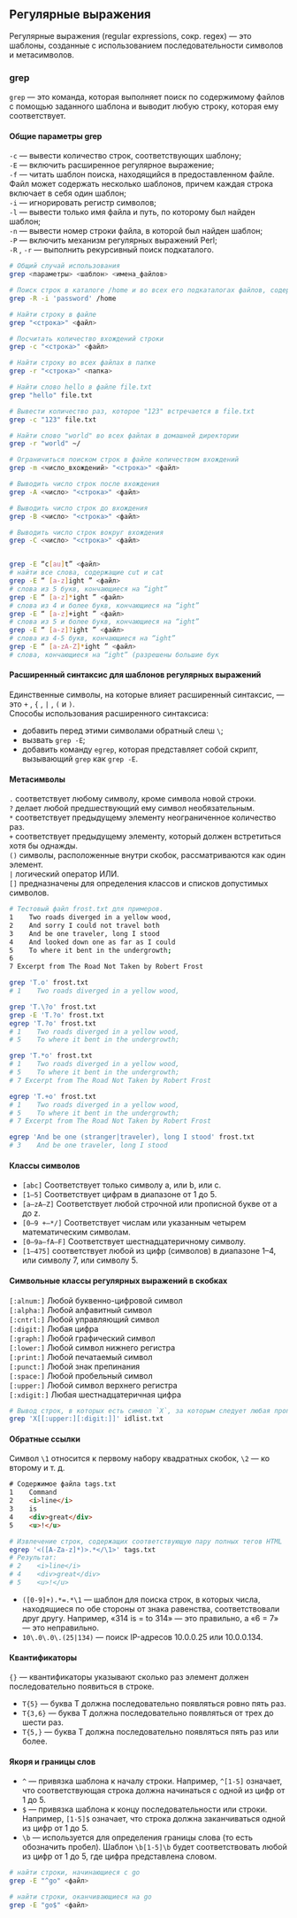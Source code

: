 ## Регулярные выражения
Регулярные выражения (regular expressions, сокр. regex) — это шаблоны, созданные с использованием последовательности символов и метасимволов.
### grep
`grep` — это команда, которая выполняет поиск по содержимому файлов с помощью заданного шаблона и выводит любую строку, которая ему соответствует.
#### Общие параметры grep
`-c` — вывести количество строк, соответствующих шаблону;  
`-E` — включить расширенное регулярное выражение;  
`-f` — читать шаблон поиска, находящийся в предоставленном файле. Файл может содержать несколько шаблонов, причем каждая строка включает в себя один шаблон;  
`-i` — игнорировать регистр символов;  
`-l` — вывести только имя файла и путь, по которому был найден шаблон;  
`-n` — вывести номер строки файла, в которой был найден шаблон;  
`-P` — включить механизм регулярных выражений Perl;  
`-R` , `-r` — выполнить рекурсивный поиск подкаталого.  
```sh
# Общий случай использования
grep <параметры> <шаблон> <имена_файлов>

# Поиск строк в каталоге /home и во всех его подкаталогах файлов, содержащих слово password независимо от регистра
grep -R -i 'password' /home

# Найти строку в файле 
grep "<строка>" <файл>

# Посчитать количество вхождений строки
grep -с "<строка>" <файл>

# Найти строку во всех файлах в папке
grep -r "<строка>" <папка>

# Найти слово hello в файле file.txt
grep "hello" file.txt

# Вывести количество раз, которое "123" встречается в file.txt
grep -с "123" file.txt

# Найти слово "world" во всех файлах в домашней директории
grep -r "world" ~/
```
```sh
# Ограничиться поиском строк в файле количеством вхождений
grep -m <число_вхождений> "<строка>" <файл>

# Выводить число строк после вхождения
grep -A <число> "<строка>" <файл>

# Выводить число строк до вхождения
grep -B <число> "<строка>" <файл>

# Выводить число строк вокруг вхождения
grep -C <число> "<строка>" <файл>


grep -E “c[au]t” <файл>
# найти все слова, содержащие cut и cat
grep -E “ [a-z]ight ” <файл>
# слова из 5 букв, кончающиеся на “ight”
grep -E “ [a-z]*ight ” <файл>
# слова из 4 и более букв, кончающиеся на “ight”
grep -E “ [a-z]+ight ” <файл>
# слова из 5 и более букв, кончающиеся на “ight”
grep -E “ [a-z]?ight ” <файл>
# слова из 4-5 букв, кончающиеся на “ight”
grep -E “ [a-zA-Z]*ight ” <файл>
# слова, кончающиеся на “ight” (разрешены большие бук
```

#### Расширенный синтаксис для шаблонов регулярных выражений
Единственные символы, на которые влияет расширенный синтаксис, — это `+` , `{` , `|` , `(` и `)`.  
Способы использования расширенного синтаксиса:
- добавить перед этими символами обратный слеш `\`;  
- вызвать `grep -E`;  
- добавить команду `egrep`, которая представляет собой скрипт, вызывающий `grep` как `grep -E`.  

#### Метасимволы
`.` соответствует любому символу, кроме символа новой строки.  
`?` делает любой предшествующий ему символ необязательным.  
`*` соответствует предыдущему элементу неограниченное количество раз.  
`+` соответствует предыдущему элементу, который должен встретиться хотя бы однажды.  
`()` символы, расположенные внутри скобок, рассматриваются как один элемент.  
`|` логический оператор ИЛИ.  
`[]` предназначены для определения классов и списков допустимых символов.  
```sh
# Тестовый файл frost.txt для примеров.
1    Two roads diverged in a yellow wood,
2    And sorry I could not travel both
3    And be one traveler, long I stood
4    And looked down one as far as I could
5    To where it bent in the undergrowth;
6
7 Excerpt from The Road Not Taken by Robert Frost
```
```sh
grep 'T.o' frost.txt
# 1    Two roads diverged in a yellow wood,

grep 'T.\?o' frost.txt
grep -E 'T.?o' frost.txt
egrep 'T.?o' frost.txt 
# 1    Two roads diverged in a yellow wood,
# 5    To where it bent in the undergrowth;

grep 'T.*o' frost.txt
# 1    Two roads diverged in a yellow wood,
# 5    To where it bent in the undergrowth;
# 7 Excerpt from The Road Not Taken by Robert Frost

egrep 'T.+o' frost.txt
# 1    Two roads diverged in a yellow wood,
# 5    To where it bent in the undergrowth;
# 7 Excerpt from The Road Not Taken by Robert Frost

egrep 'And be one (stranger|traveler), long I stood' frost.txt
# 3    And be one traveler, long I stood
```
#### Классы символов
- `[abc]` Соответствует только символу a, или b, или c.  
- `[1–5]` Соответствует цифрам в диапазоне от 1 до 5.  
- `[a–zA–Z]` Соответствует любой строчной или прописной букве от a до z.  
- `[0–9 +–*/]` Соответствует числам или указанным четырем математическим символам.  
- `[0–9a–fA–F]` Соответствует шестнадцатеричному символу.   
- `[1–475]` соответствует любой из цифр (символов) в диапазоне 1–4, или символу 7, или символу 5.  

#### Символьные классы регулярных выражений в скобках
`[:alnum:]` Любой буквенно-цифровой символ  
`[:alpha:]` Любой алфавитный символ  
`[:cntrl:]` Любой управляющий символ  
`[:digit:]` Любая цифра  
`[:graph:]` Любой графический символ  
`[:lower:]` Любой символ нижнего регистра  
`[:print:]` Любой печатаемый символ  
`[:punct:]` Любой знак препинания  
`[:space:]` Любой пробельный символ  
`[:upper:]` Любой символ верхнего регистра  
`[:xdigit:]` Любая шестнадцатеричная цифра  

```sh
# Вывод строк, в которых есть символ `X`, за которым следует любая прописная буква или цифра
grep 'X[[:upper:][:digit:]]' idlist.txt
```
#### Обратные ссылки
Символ `\1` относится к первому набору квадратных скобок, `\2` — ко второму и т. д.  
```html
# Содержимое файла tags.txt
1    Command
2    <i>line</i>
3    is
4    <div>great</div>
5    <u>!</u>
```
```sh
# Извлечение строк, содержащих соответствующую пару полных тегов HTML
egrep '<([A-Za-z]*)>.*</\1>' tags.txt
# Результат:
# 2    <i>line</i>
# 4    <div>great</div>
# 5    <u>!</u>
```
- `([0-9]+).*=.*\1` — шаблон для поиска строк, в которых числа, находящиеся по обе стороны от знака равенства, соответствовали друг другу. Например, «314 is = to 314» — это правильно, а «6 = 7» — это неправильно.  
- `10\.0\.0\.(25|134)` — поиск IP-адресов 10.0.0.25 или 10.0.0.134.  

#### Квантификаторы
`{}` — квантификаторы указывают сколько раз элемент должен последовательно появиться в строке.  
- `T{5}` — буква T должна последовательно появляться ровно пять раз.  
- `T{3,6}` — буква T должна последовательно появляться  от трех до шести раз.  
- `T{5,}` — буква T должна последовательно появляться пять раз или более.

#### Якоря и границы слов
- `^` — привязка шаблона к началу строки. Например, `^[1-5]` означает, что соответствующая строка должна начинаться с одной из цифр от 1 до 5.  
- `$` — привязка шаблона к концу последовательности или строки. Например, `[1-5]$` означает, что строка должна заканчиваться одной из цифр от 1 до 5.  
- `\b` — используется для определения границы слова (то есть обозначить пробел). Шаблон `\b[1-5]\b` будет соответствовать любой из цифр от 1 до 5,
где цифра представлена словом.  
```sh
# найти строки, начинающиеся с go
grep -E "^go" <файл>

# найти строки, оканчивающиеся на go
grep -E "go$" <файл>
```
